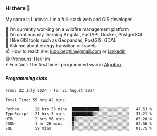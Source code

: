 ### Hi there 👋

My name is Ludovic. I'm a full-stack web and GIS developer.

 🔭 I’m currently working on a wildfire management platform<br/>
 🌱 I’m continuously learning Angular, FastAPI, Docker, PostgreSQL<br/>
 👯 I like GIS tools such as Geopandas, PostGIS, GDAL<br/>
 💬 Ask me about energy transition or travels<br/>
 📫 How to reach me: ludo.beghin@gmail.com or [Linkedin](https://www.linkedin.com/in/ludovic-beghin/)<br/>
 😄 Pronouns: He/Him<br/>
 ⚡ Fun fact: The first time I programmed was in [Algobox](https://fr.wikipedia.org/wiki/Algobox)<br/>

##### Programming stats
<!--START_SECTION:waka-->

```txt
From: 22 July 2024 - To: 21 August 2024

Total Time: 55 hrs 42 mins

Python       26 hrs 53 mins  ████████████░░░░░░░░░░░░░   47.53 %
TypeScript   21 hrs 3 mins   █████████▒░░░░░░░░░░░░░░░   37.21 %
HTML         2 hrs 56 mins   █▒░░░░░░░░░░░░░░░░░░░░░░░   05.20 %
JSON         1 hr 26 mins    ▓░░░░░░░░░░░░░░░░░░░░░░░░   02.56 %
SQL          59 mins         ▒░░░░░░░░░░░░░░░░░░░░░░░░   01.75 %
```

<!--END_SECTION:waka-->
